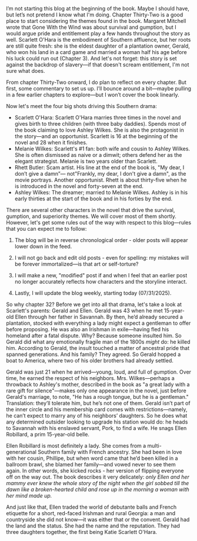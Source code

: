 <p>
I’m not starting this blog at the beginning of the book. Maybe I should have, but let’s not pretend I know what I'm doing. Chapter Thirty-Two is a good place to start considering the themes found in the book. 
Margaret Mitchell wrote that Gone With the Wind was about survival and gumption, but I would argue pride and entitlement play a few hands throughout the story as well. Scarlett O'Hara is the embodiment of 
Southern affluence, but her roots are still quite fresh: she is the eldest daughter of a plantation owner, Gerald, who won his land in a card game and married a woman half his age before his luck could run out 
(Chapter 3). And let's not forget: this story is set against the backdrop of slavery—if that doesn't scream entitlement, I'm not sure what does.
</p>

<p>
From chapter Thirty-Two onward, I do plan to reflect on every chapter. But first, some commentary to set us up.
I’ll bounce around a bit—maybe pulling in a few earlier chapters to explore—but I won’t cover the book linearly.
</p>

<p>
Now let's meet the four big shots driving this Southern drama:

<ul>
  <li>
Scarlett O'Hara:
	Scarlett O'Hara marries three times in the novel and gives birth to three children (with three baby daddies).
	Spends most of the book claiming to love Ashley Wilkes. She is also the protagonist in the story—and an opportunist.
	Scarlett is 16 at the beginning of the novel and 28 when it finishes.
 </li>

<li>
Melanie Wilkes:
	Scarlett's #1 fan: both wife and cousin to Ashley Wilkes. She is often dismissed as naive or a dimwit; others 
	defend her as the elegant strategist. Melanie is two years older than Scarlett.
 </li>

 
<li>
Rhett Butler:
	Scam artist. His line at the end of the book is, "My dear, I don’t give a damn”— not"Frankly, my dear, I don't give a damn", as 
	the movie portrays. Another opportunist. Rhett is about thirty-five when he is introduced in the novel and forty-seven at the end.
</li>

<li>
Ashley Wilkes:
	The dreamer; married to Melanie Wilkes. Ashley is in his early thirties at the start of the book and in his forties by the end.
 </li>
</ul>
</p>

<p>
There are several other characters in the novel that drive the survival, gumption, and superiority themes. We will
cover most of them shortly. However, let's get some rules out of the way with respect to this blog—rules that you can expect me
to follow:

1. The blog will be in reverse chronological order - older posts will appear lower down in the feed.

2. I will not go back and edit old posts - even for spelling: my mistakes will be forever immortalized—is that art or self-torture?

3. I will make a new, "modified" post if and when I feel that an earlier post no longer accurately reflects how characters and the storyline interact.

4. Lastly, I will update the blog weekly, starting today (07/31/2025).
</p>

<p>
So why chapter 32? Before we get into all that drama, let's take a look at Scarlett's parents: Gerald and Ellen. Gerald was 43 when he met 15-year-old 
Ellen through her father in Savannah. By then, he’d already secured a plantation, stocked with everything a lady might expect a gentleman 
to offer before proposing. He was also an Irishman in exile—having fled his homeland after a fatal dispute. Why? Because someone insulted him.
So Gerald did what any emotionally fragile man of the 1800s <em>might</em> do: he killed him. According to Gerald, the insult touched a matter of ancestral 
pride that spanned generations. And his family? They agreed. So Gerald hopped a boat to America, where two of his older brothers had already settled.
</p>
<p>
Gerald was just 21 when he arrived—young, loud, and full of gumption. Over time, he earned the respect of his neighbors. Mrs. Wilkes—perhaps a throwback to 
Ashley's mother, described in the book as "a great lady with a rare gift for silence"—makes only one appearance in the novel, just before Gerald's marriage, 
to note, "He has a rough tongue, but he is a gentleman." Translation: they’ll tolerate him, but he’s not one of them. Gerald isn’t part of the inner circle 
and his membership card comes with restrictions—namely, he can’t expect to marry any of his neighbors’ daughters. So he does what any determined outsider looking 
to upgrade his station would do: he heads to Savannah with his enslaved servant, Pork, to find a wife. He snags Ellen Robillard, a prim 15-year-old belle.
</p>

<p>
Ellen Robillard is most definitely a lady. She comes from a multi-generational Southern family with French ancestry.
She had been in love with her cousin, Phillipe, but when word came that he’d been killed in a ballroom brawl, she blamed 
her family—and vowed never to see them again. In other words, she kicked rocks - her version of flipping everyone off on the way out. 
The book describes it very delicately: <em>only Ellen and her mammy ever knew the whole story of the night when the girl sobbed till the dawn like a broken-hearted child and rose up in the morning a woman with her mind made up.</em>
</p>

<p>
And just like that, Ellen traded the world of debutante balls and French etiquette for a short, red-faced Irishman and rural Georgia: a man and countryside she did not know—it was either that or the convent.
Gerald had the land and the status. She had the name and the reputation. They had three daughters together, the first being Katie Scarlett O'Hara.
</p>
